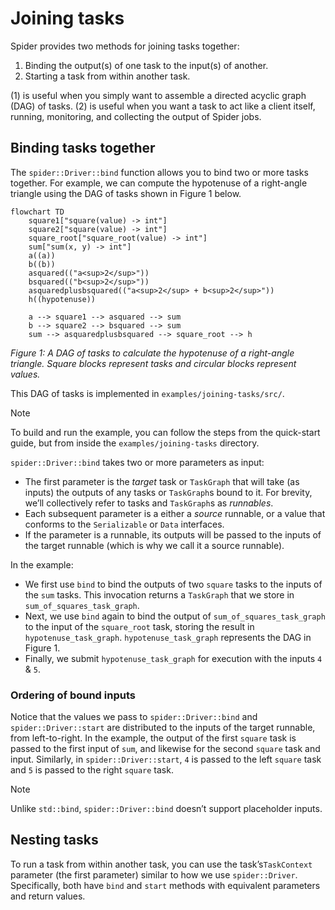 # Joining tasks

Spider provides two methods for joining tasks together:

1. Binding the output(s) of one task to the input(s) of another.
2. Starting a task from within another task.

(1) is useful when you simply want to assemble a directed acyclic graph (DAG) of tasks. (2) is
useful when you want a task to act like a client itself, running, monitoring, and collecting the
output of Spider jobs.

## Binding tasks together

The `spider::Driver::bind` function allows you to bind two or more tasks together. For example, we
can compute the hypotenuse of a right-angle triangle using the DAG of tasks shown in Figure 1 below.

```mermaid
flowchart TD
    square1["square(value) -> int"]
    square2["square(value) -> int"]
    square_root["square_root(value) -> int"]
    sum["sum(x, y) -> int"]
    a((a))
    b((b))
    asquared(("a<sup>2</sup>"))
    bsquared(("b<sup>2</sup>"))
    asquaredplusbsquared(("a<sup>2</sup> + b<sup>2</sup>"))
    h((hypotenuse))

    a --> square1 --> asquared --> sum
    b --> square2 --> bsquared --> sum
    sum --> asquaredplusbsquared --> square_root --> h
```

*Figure 1: A DAG of tasks to calculate the hypotenuse of a right-angle triangle. Square blocks
represent tasks and circular blocks represent values.*

This DAG of tasks is implemented in `examples/joining-tasks/src/`.

> [!NOTE]
> To build and run the example, you can follow the steps from the quick-start guide, but from inside
> the `examples/joining-tasks` directory.

`spider::Driver::bind` takes two or more parameters as input:

- The first parameter is the *target* task or `TaskGraph` that will take (as inputs) the outputs of
  any tasks or `TaskGraph`s bound to it. For brevity, we’ll collectively refer to tasks and
  `TaskGraph`s as *runnables*.
- Each subsequent parameter is a either a *source* runnable, or a value that conforms to the
  `Serializable` or `Data` interfaces.
- If the parameter is a runnable, its outputs will be passed to the inputs of the target runnable
  (which is why we call it a source runnable).

In the example:

- We first use `bind` to bind the outputs of two `square` tasks to the inputs of the `sum` tasks.
  This invocation returns a `TaskGraph` that we store in `sum_of_squares_task_graph`.
- Next, we use `bind` again to bind the output of `sum_of_squares_task_graph` to the input of the
  `square_root` task, storing the result in `hypotenuse_task_graph`. `hypotenuse_task_graph`
  represents the DAG in Figure 1.
- Finally, we submit `hypotenuse_task_graph` for execution with the inputs `4` & `5`.

### Ordering of bound inputs

Notice that the values we pass to `spider::Driver::bind` and `spider::Driver::start` are distributed
to the inputs of the target runnable, from left-to-right. In the example, the output of the first
`square` task is passed to the first input of `sum`, and likewise for the second `square` task and
input. Similarly, in `spider::Driver::start`, `4` is passed to the left `square` task and `5` is
passed to the right `square` task.

> [!NOTE]
> Unlike `std::bind`, `spider::Driver::bind` doesn’t support placeholder inputs.

>
>

## Nesting tasks

To run a task from within another task, you can use the task’s`TaskContext` parameter (the first
parameter) similar to how we use `spider::Driver`. Specifically, both have `bind` and `start`
methods with equivalent parameters and return values.
